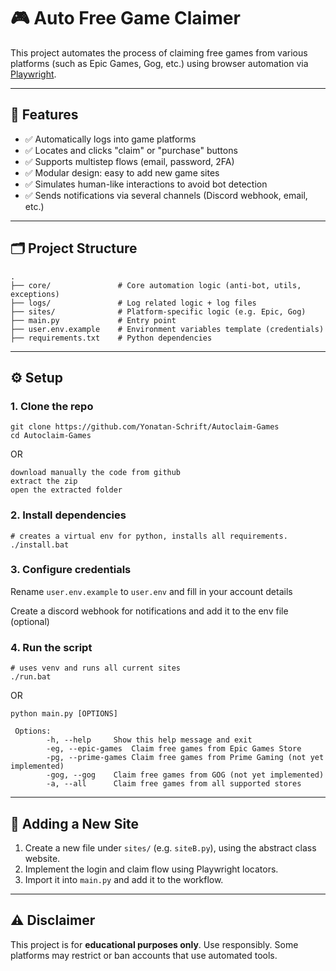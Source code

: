 # 🎮 Auto Free Game Claimer

This project automates the process of claiming free games from various platforms (such as Epic Games, Gog, etc.) using browser automation via [Playwright](https://playwright.dev/).

---

## 🚀 Features

* ✅ Automatically logs into game platforms
* ✅ Locates and clicks "claim" or "purchase" buttons
* ✅ Supports multistep flows (email, password, 2FA)
* ✅ Modular design: easy to add new game sites
* ✅ Simulates human-like interactions to avoid bot detection
* ✅ Sends notifications via several channels (Discord webhook, email, etc.)
---

## 🗂️ Project Structure

```
.
├── core/               # Core automation logic (anti-bot, utils, exceptions)
├── logs/               # Log related logic + log files
├── sites/              # Platform-specific logic (e.g. Epic, Gog)
├── main.py             # Entry point
├── user.env.example    # Environment variables template (credentials)
├── requirements.txt    # Python dependencies
```

---

## ⚙️ Setup

### 1. Clone the repo

```
git clone https://github.com/Yonatan-Schrift/Autoclaim-Games
cd Autoclaim-Games
```
OR
```
download manually the code from github
extract the zip
open the extracted folder
```

### 2. Install dependencies

```
# creates a virtual env for python, installs all requirements.
./install.bat
```

### 3. Configure credentials

Rename `user.env.example` to `user.env` and fill in your account details

Create a discord webhook for notifications and add it to the env file (optional)

### 4. Run the script

```
# uses venv and runs all current sites
./run.bat
```
OR
```
python main.py [OPTIONS]
```
     Options:
            -h, --help     Show this help message and exit
            -eg, --epic-games  Claim free games from Epic Games Store
            -pg, --prime-games Claim free games from Prime Gaming (not yet implemented)
            -gog, --gog    Claim free games from GOG (not yet implemented)
            -a, --all      Claim free games from all supported stores

---

## 🧩 Adding a New Site

1. Create a new file under `sites/` (e.g. `siteB.py`), using the abstract class website.
2. Implement the login and claim flow using Playwright locators.
3. Import it into `main.py` and add it to the workflow.

---

## ⚠️ Disclaimer

This project is for **educational purposes only**. Use responsibly. Some platforms may restrict or ban accounts that use automated tools.
